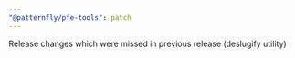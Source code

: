```yaml
---
"@patternfly/pfe-tools": patch
---
```


Release changes which were missed in previous release (deslugify utility)
